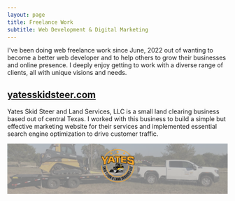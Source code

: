 ```yaml
---
layout: page
title: Freelance Work
subtitle: Web Development & Digital Marketing
---
```


I've been doing web freelance work since June, 2022 out of wanting to become a better web developer and to help others to grow their businesses and online presence. I deeply enjoy getting to work with a diverse range of clients, all with unique visions and needs.

## [yatesskidsteer.com](yatesskidsteer.com)

Yates Skid Steer and Land Services, LLC is a small land clearing business based out of central Texas. I worked with this business to build a simple but effective marketing website for their services and implemented essential search engine optimization to drive customer traffic.

![Fork GitHub repo](/assets/img/freelance/freelance_skidsteer.png)
